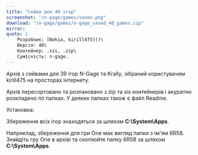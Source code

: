 ```yaml
---
title: "Сейви для 40 ігор"
screenshot: "/n-gage/games/saves.png"
download: "/n-gage/games/n-gage_saved_40_games.zip"
mirror: 
quote: |
    Розробник: [Nokia, kirill475]()\
    Версія: 40\
    Контейнер: .sis, .zip\
    Сумісність: n-gage.
---
```


Архів з сейвами для 39 ігор N-Gage та Krally, зібраний користувачем kirill475 на просторах інтернету.

Архів пересортовано та розпаковано з zip та sis контейнерів і акуратно розкладено по папках. У деяких папках також є файл Readme.

Установка:

Збереження всіх ігор знаходяться за шляхом **C:\System\Apps**.

Наприклад, збереження для гри One має вигляд папки з ім'ям 6R58. Знайдіть гру One в архіві та скопіюйте папку 6R58 за шляхом **C:\System\Apps**.
